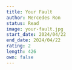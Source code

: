 ```yaml
---
title: Your Fault
author: Mercedes Ron
status: Read
image: your-fault.jpg
start_date: 2024/04/22
end_date: 2024/04/22
rating: 2
length: 426
own: false
---
```

